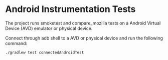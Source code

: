 Android Instrumentation Tests
=============================

The project runs smoketest and compare_mozilla tests on a
Android Virtual Device (AVD) emulator or physical device.

Connect through adb shell to a AVD or physical device and
run the following command:

```bash
./gradlew test connectedAndroidTest
```